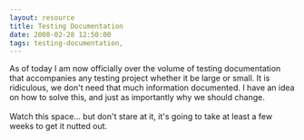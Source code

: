 ```yaml
---
layout: resource
title: Testing Documentation
date: 2008-02-28 12:50:00
tags: testing-documentation, 
---
```

As of today I am now officially over the volume of testing documentation that accompanies any testing project whether it be large or small. It is ridiculous, we don't need that much information documented. I have an idea on how to solve this, and just as importantly why we should change.<br /><br />Watch this space... but don't stare at it, it's going to take at least a few weeks to get it nutted out.